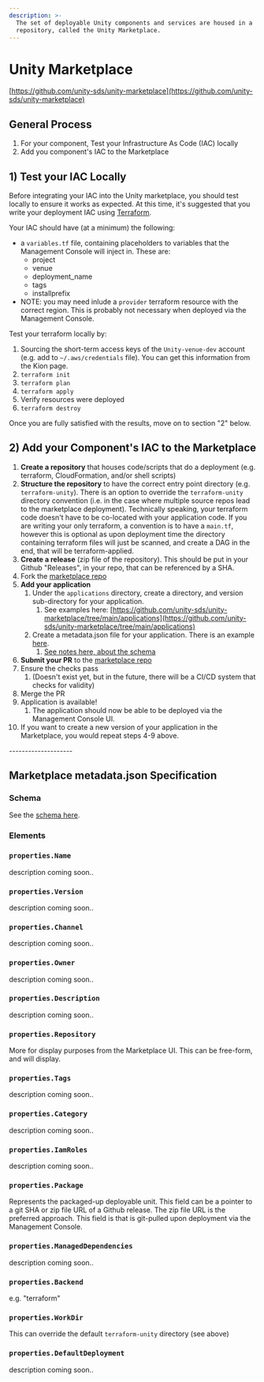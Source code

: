```yaml
---
description: >-
  The set of deployable Unity components and services are housed in a
  repository, called the Unity Marketplace.
---
```


# Unity Marketplace

[https://github.com/unity-sds/unity-marketplace](https://github.com/unity-sds/unity-marketplace)

## General Process

1. For your component, Test your Infrastructure As Code (IAC) locally
2. Add you component's IAC to the Marketplace

## 1) Test your IAC Locally

Before integrating your IAC into the Unity marketplace, you should test locally to ensure it works as expected.  At this time, it's suggested that you write your deployment IAC using [Terraform](https://www.terraform.io/).&#x20;

Your IAC should have (at a minimum) the following:

* a `variables.tf` file, containing placeholders to variables that the Management Console will inject in. These are:
  * project
  * venue
  * deployment\_name
  * tags
  * installprefix
* NOTE: you may need inlude a `provider` terraform resource with the correct region.  This is probably not necessary when deployed via the Management Console.&#x20;

Test your terraform locally by:

1. Sourcing the short-term access keys of the `Unity-venue-dev` account (e.g. add to `~/.aws/credentials` file).  You can get this information from the Kion page.
2. `terraform init`
3. `terraform plan`
4. `terraform apply`
5. Verify resources were deployed
6. `terraform destroy`

Once you are fully satisfied with the results, move on to section "2" below.

## 2) Add your Component's IAC to the Marketplace

1. **Create a repository** that houses code/scripts that do a deployment (e.g. terraform, CloudFormation, and/or shell scripts)
2. **Structure the repository** to have the correct entry point directory (e.g. `terraform-unity`).  There is an option to override the `terraform-unity` directory convention (i.e. in the case where multiple source repos lead to the marketplace deployment).  Technically speaking, your terraform code doesn't have to be co-located with your application code.  If you are writing your only terraform, a convention is to have a `main.tf`, however this is optional as upon deployment time the directory containing terraform files will just be scanned, and create a DAG in the end, that will be terraform-applied.
3. **Create a release** (zip file of the repository).  This should be put in your Github "Releases", in your repo, that can be referenced by a SHA.
4. Fork the [marketplace repo](https://github.com/unity-sds/unity-marketplace)
5. **Add your application**
   1. Under the `applications` directory, create a directory, and version sub-directory for your application.&#x20;
      1. See examples here:  [https://github.com/unity-sds/unity-marketplace/tree/main/applications](https://github.com/unity-sds/unity-marketplace/tree/main/applications)
   2. Create a metadata.json file for your application.  There is an example [here](https://github.com/unity-sds/unity-marketplace/blob/main/applications/sample-application/0.1/metadata.json).&#x20;
      1. [See notes here, about the schema](unity-marketplace.md#marketplace-metadata.json-specification)
6. **Submit your PR** to the [marketplace repo](https://github.com/unity-sds/unity-marketplace)
7. Ensure the checks pass
   1. (Doesn't exist yet, but in the future, there will be a CI/CD system that checks for validity)
8. Merge the PR
9. Application is available!
   1. The application should now be able to be deployed via the Management Console UI.
10. If you want to create a new version of your application in the Marketplace, you would repeat steps 4-9 above.

\--------------------

## Marketplace metadata.json Specification

### Schema

See the [schema here](https://github.com/unity-sds/unity-marketplace#readme).&#x20;

### Elements

### `properties.Name`

description coming soon..

### `properties.Version`

description coming soon..

### `properties.Channel`

description coming soon..

### `properties.Owner`

description coming soon..

### `properties.Description`

description coming soon..

### `properties.Repository`

More for display purposes from the Marketplace UI.  This can be free-form, and will display.

### `properties.Tags`

description coming soon..

### `properties.Category`

description coming soon..

### `properties.IamRoles`

description coming soon..

### `properties.Package`

Represents the packaged-up deployable unit.  This field can be a pointer to a git SHA or zip file URL of a Github release.  The zip file URL is the preferred approach.  This field is that is git-pulled upon deployment via the Management Console.

### `properties.ManagedDependencies`

description coming soon..

### `properties.Backend`

e.g. "terraform"

### `properties.WorkDir`

This can override the default `terraform-unity` directory (see above)

### `properties.DefaultDeployment`

description coming soon..



